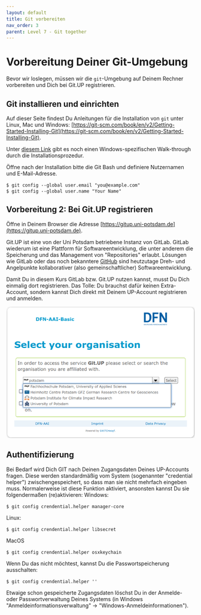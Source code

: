 ```yaml
---
layout: default
title: Git vorbereiten
nav_order: 3
parent: Level 7 - Git together
---
```


# Vorbereitung Deiner Git-Umgebung

Bevor wir loslegen, müssen wir die `git`-Umgebung auf Deinem Rechner vorbereiten
und Dich bei Git.UP registrieren.


## Git installieren und einrichten

Auf dieser Seite findest Du Anleitungen für die Installation von `git` unter
Linux, Mac und Windows: 
[https://git-scm.com/book/en/v2/Getting-Started-Installing-Git](https://git-scm.com/book/en/v2/Getting-Started-Installing-Git).

Unter [diesem Link](https://phoenixnap.com/kb/how-to-install-git-windows) gibt es noch einen Windows-spezifischen Walk-through durch die 
Installationsprozedur.

Öffne nach der Installation bitte die Git Bash und definiere Nutzernamen
und E-Mail-Adresse.

```
$ git config --global user.email "you@example.com"
$ git config --global user.name "Your Name"
```


## Vorbereitung 2: Bei Git.UP registrieren

Öffne in Deinem Browser die Adresse [https://gitup.uni-potsdam.de](https://gitup.uni-potsdam.de).

Git.UP ist eine von der Uni Potsdam betriebene Instanz von GitLab. GitLab wiederum ist
eine Plattform für Softwareentwicklung, die unter anderem die Speicherung und
das Management von "Repositories" erlaubt. Lösungen wie GitLab oder das noch
bekanntere [GitHub](https://github.com) sind heutzutage Dreh- und Angelpunkte kollaborativer 
(also gemeinschaftlicher) Softwareentwicklung.

Damit Du in diesem Kurs GitLab bzw. Git.UP nutzen kannst, musst Du Dich einmalig
dort registrieren. Das Tolle: Du brauchst dafür keinen Extra-Account, sondern kannst
Dich direkt mit Deinem UP-Account registrieren und anmelden.

![img](img/gitup_register1.png)

## Authentifizierung

Bei Bedarf wird Dich GIT nach Deinen Zugangsdaten Deines UP-Accounts fragen. Diese werden standardmäßig vom System  (sogenannter "credential helper") zwischengespeichert, so dass man sie nicht mehrfach eingeben muss. Normalerweise ist diese Funktion aktiviert, ansonsten kannst Du sie folgendermaßen (re)aktivieren:
Windows:
```
$ git config crendential.helper manager-core
```
Linux:
```
$ git config crendential.helper libsecret
```
MacOS
```
$ git config crendential.helper osxkeychain
```


Wenn Du das nicht möchtest, kannst Du die Passwortspeicherung ausschalten:
```
$ git config crendential.helper ''
```
Etwaige schon gespeicherte Zugangsdaten löschst Du in der Anmelde- oder Passwortverwaltung Deines Systems (in Windows
"Anmeldeinformationsverwaltung" -> "Windows-Anmeldeinformationen").


